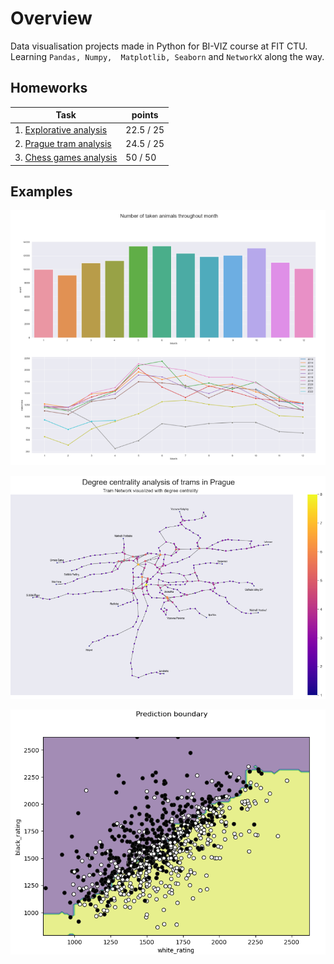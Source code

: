 # Overview
Data visualisation projects made in Python for BI-VIZ course at FIT CTU. 
Learning `Pandas, Numpy,  Matplotlib, Seaborn` and `NetworkX` along the way.

## Homeworks
| Task   | points        |
|--------|---------------|
| 1. [Explorative analysis](01/assignment01.ipynb) |  22.5 / 25
| 2. [Prague tram analysis](02/assignment02.ipynb) |  24.5 / 25
| 3. [Chess games analysis](03/assignment03.ipynb) |  50 / 50

## Examples
![alt text](images/graph.png "image")

![alt text](images/tram.png "image")

![alt text](images/boundary.png "image")
